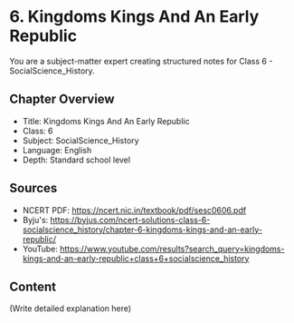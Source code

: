 # 6. Kingdoms Kings And An Early Republic

You are a subject-matter expert creating structured notes for Class 6 - SocialScience_History.

## Chapter Overview
- Title: Kingdoms Kings And An Early Republic
- Class: 6
- Subject: SocialScience_History
- Language: English
- Depth: Standard school level

## Sources
- NCERT PDF: https://ncert.nic.in/textbook/pdf/sesc0606.pdf
- Byju's: https://byjus.com/ncert-solutions-class-6-socialscience_history/chapter-6-kingdoms-kings-and-an-early-republic/
- YouTube: https://www.youtube.com/results?search_query=kingdoms-kings-and-an-early-republic+class+6+socialscience_history

## Content
(Write detailed explanation here)
